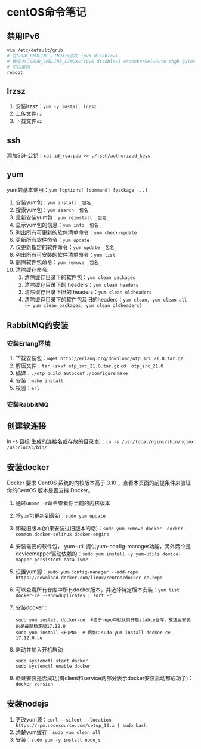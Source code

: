 # centOS命令笔记

## 禁用IPv6

```sh
vim /etc/default/grub
# 在GRUB_CMDLINE_LINUX行添加 ipv6.disable=1
# 即变为：GRUB_CMDLINE_LINUX="ipv6.disable=1 crashkernel=auto rhgb quiet 。。。"
# 然后重启
reboot
```

## lrzsz

1. 安装lrzsz：`yum -y install lrzsz`
2. 上传文件`rz`
3. 下载文件`sz`

## ssh

添加SSH公钥：`cat id_rsa.pub >> ./.ssh/authorized_keys`

## yum

yum的基本使用：`yum [options] [command] [package ...]`

1. 安装yum包：`yum install _包名_`
2. 搜索yum包：`yum search _包名_`
3. 重新安装yum包：`yum reinstall _包名_`
4. 显示yum包的信息：`yum info _包名_`
5. 列出所有可更新的软件清单命令：`yum check-update`
6. 更新所有软件命令：`yum update`
7. 仅更新指定的软件命令：`yum update _包名_`
8. 列出所有可安裝的软件清单命令：`yum list`
9. 删除软件包命令：`yum remove _包名_`
10. 清除缓存命令:
    1. 清除缓存目录下的软件包：`yum clean packages`
    2. 清除缓存目录下的 headers：`yum clean headers`
    3. 清除缓存目录下旧的 headers：`yum clean oldheaders`
    4. 清除缓存目录下的软件包及旧的headers：`yum clean, yum clean all   (= yum clean packages; yum clean oldheaders)`

## RabbitMQ的安装

### 安装Erlang环境

1. 下载安装包：`wget http://erlang.org/download/otp_src_21.0.tar.gz`
2. 解压文件：`tar -zxvf otp_src_21.0.tar.gz` `cd  otp_src_21.0`
3. 编译：`./otp_build autoconf` `./configure` `make`
4. 安装：`make install`
5. 校验：`erl`

### 安装RabbitMQ

## 创建软连接

ln -s 目标 生成的连接名或存放的目录
如：`ln -s /usr/local/nginx/sbin/nginx /usr/local/bin/`

## 安装docker

Docker 要求 CentOS 系统的内核版本高于 3.10 ，查看本页面的前提条件来验证你的CentOS 版本是否支持 Docker。

1. 通过`uname -r`命令查看你当前的内核版本
2. 将`yum`包更新到最新：`sudo yum update`
3. 卸载旧版本(如果安装过旧版本的话)：`sudo yum remove docker  docker-common docker-selinux docker-engine`
4. 安装需要的软件包， yum-util 提供yum-config-manager功能，另外两个是devicemapper驱动依赖的：`sudo yum install -y yum-utils device-mapper-persistent-data lvm2`
5. 设置yum源：`sudo yum-config-manager --add-repo https://download.docker.com/linux/centos/docker-ce.repo`
6. 可以查看所有仓库中所有docker版本，并选择特定版本安装：`yum list docker-ce --showduplicates | sort -r`
7. 安装docker：

    ```SH
    sudo yum install docker-ce  #由于repo中默认只开启stable仓库，故这里安装的是最新稳定版17.12.0
    sudo yum install <FQPN>  # 例如：sudo yum install docker-ce-17.12.0.ce
    ```

8. 启动并加入开机启动

    ```SH
    sudo systemctl start docker
    sudo systemctl enable docker
    ```

9. 验证安装是否成功(有client和service两部分表示docker安装启动都成功了)：`docker version`

## 安装nodejs

1. 更改yum源：`curl --silent --location https://rpm.nodesource.com/setup_10.x | sudo bash`
2. 清楚yum缓存：`sudo yum clean all`
3. 安装：`sudo yum -y install nodejs`
